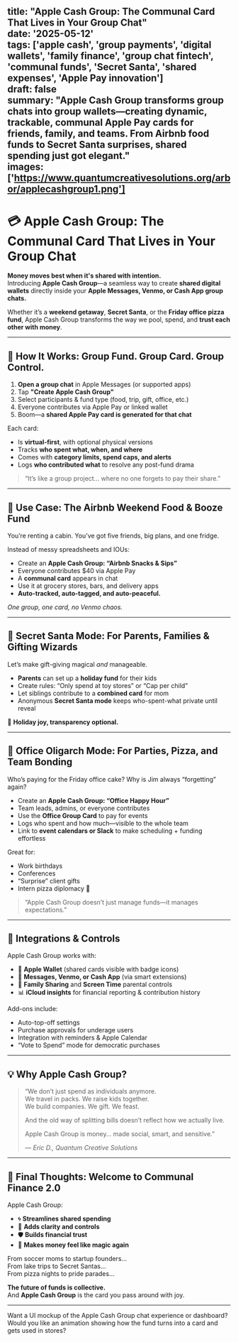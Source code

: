 title: "Apple Cash Group: The Communal Card That Lives in Your Group Chat"  
date: '2025-05-12'  
tags: ['apple cash', 'group payments', 'digital wallets', 'family finance', 'group chat fintech', 'communal funds', 'Secret Santa', 'shared expenses', 'Apple Pay innovation']  
draft: false  
summary: "Apple Cash Group transforms group chats into group wallets—creating dynamic, trackable, communal Apple Pay cards for friends, family, and teams. From Airbnb food funds to Secret Santa surprises, shared spending just got elegant."  
images: ['https://www.quantumcreativesolutions.org/arbor/applecashgroup1.png']  
---

# 💳 Apple Cash Group: The Communal Card That Lives in Your Group Chat

**Money moves best when it's shared with intention.**  
Introducing **Apple Cash Group**—a seamless way to create **shared digital wallets** directly inside your **Apple Messages, Venmo, or Cash App group chats.**

Whether it’s a **weekend getaway**, **Secret Santa**, or the **Friday office pizza fund**, Apple Cash Group transforms the way we pool, spend, and **trust each other with money**.

---

## 🧾 How It Works: Group Fund. Group Card. Group Control.

1. **Open a group chat** in Apple Messages (or supported apps)  
2. Tap **"Create Apple Cash Group"**  
3. Select participants & fund type (food, trip, gift, office, etc.)  
4. Everyone contributes via Apple Pay or linked wallet  
5. Boom—a **shared Apple Pay card is generated for that chat**

Each card:

- Is **virtual-first**, with optional physical versions  
- Tracks **who spent what, when, and where**  
- Comes with **category limits, spend caps, and alerts**  
- Logs **who contributed what** to resolve any post-fund drama

> “It’s like a group project… where no one forgets to pay their share.”

---

## 🏡 Use Case: The Airbnb Weekend Food & Booze Fund

You’re renting a cabin. You’ve got five friends, big plans, and one fridge.

Instead of messy spreadsheets and IOUs:

- Create an **Apple Cash Group: “Airbnb Snacks & Sips”**  
- Everyone contributes $40 via Apple Pay  
- A **communal card** appears in chat  
- Use it at grocery stores, bars, and delivery apps  
- **Auto-tracked, auto-tagged, and auto-peaceful.**

*One group, one card, no Venmo chaos.*

---

## 🎁 Secret Santa Mode: For Parents, Families & Gifting Wizards

Let’s make gift-giving magical *and* manageable.

- **Parents** can set up a **holiday fund** for their kids  
- Create rules: “Only spend at toy stores” or “Cap per child”  
- Let siblings contribute to a **combined card** for mom  
- Anonymous **Secret Santa mode** keeps who-spent-what private until reveal

🎄 **Holiday joy, transparency optional.**

---

## 🏢 Office Oligarch Mode: For Parties, Pizza, and Team Bonding

Who’s paying for the Friday office cake? Why is Jim always “forgetting” again?

- Create an **Apple Cash Group: “Office Happy Hour”**  
- Team leads, admins, or everyone contributes  
- Use the **Office Group Card** to pay for events  
- Logs who spent and how much—visible to the whole team  
- Link to **event calendars or Slack** to make scheduling + funding effortless

Great for:

- Work birthdays  
- Conferences  
- “Surprise” client gifts  
- Intern pizza diplomacy 🍕

> “Apple Cash Group doesn’t just manage funds—it manages expectations.”

---

## 📱 Integrations & Controls

Apple Cash Group works with:

- 📲 **Apple Wallet** (shared cards visible with badge icons)  
- 💬 **Messages, Venmo, or Cash App** (via smart extensions)  
- 👥 **Family Sharing** and **Screen Time** parental controls  
- 📊 **iCloud insights** for financial reporting & contribution history  

Add-ons include:

- Auto-top-off settings  
- Purchase approvals for underage users  
- Integration with reminders & Apple Calendar  
- “Vote to Spend” mode for democratic purchases  

---

## 💡 Why Apple Cash Group?

> “We don’t just spend as individuals anymore.  
> We travel in packs. We raise kids together.  
> We build companies. We gift. We feast.  
>  
> And the old way of splitting bills doesn’t reflect how we actually live.  
>  
> Apple Cash Group is money… made social, smart, and sensitive.”  
>  
> — *Eric D., Quantum Creative Solutions*

---

## 🚀 Final Thoughts: Welcome to Communal Finance 2.0

Apple Cash Group:

- 🌀 **Streamlines shared spending**  
- 🧭 **Adds clarity and controls**  
- 🛡️ **Builds financial trust**  
- 💫 **Makes money feel like magic again**

From soccer moms to startup founders…  
From lake trips to Secret Santas…  
From pizza nights to pride parades…

**The future of funds is collective.**  
And **Apple Cash Group** is the card you pass around with joy.

---

Want a UI mockup of the Apple Cash Group chat experience or dashboard?  
Would you like an animation showing how the fund turns into a card and gets used in stores?
